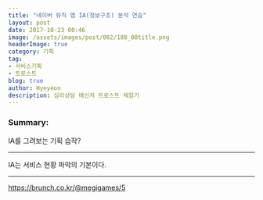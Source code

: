 ```yaml
---
title: "네이버 뮤직 앱 IA(정보구조) 분석 연습"
layout: post
date: 2017-10-23 00:46
image: /assets/images/post/002/188_00title.png
headerImage: true
category: 기획
tag:
- 서비스기획
- 트로스트
blog: true
author: Hyeyeon
description: 심리상담 메신저 트로스트 체험기
---
```


### Summary:

IA를 그려보는 기획 습작?

---

IA는 서비스 현황 파악의 기본이다.

---

https://brunch.co.kr/@megigames/5
